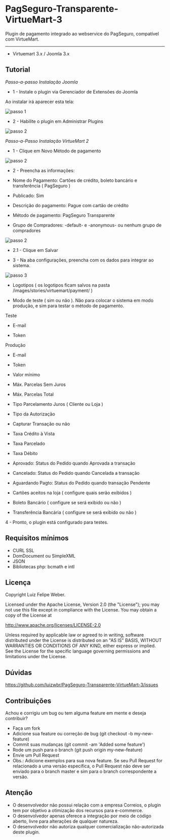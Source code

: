 # PagSeguro-Transparente-VirtueMart-3
Plugin de pagamento integrado ao webservice do PagSeguro, compatível com VirtueMart.

------------------------
* Virtuemart 3.x / Joomla 3.x

Tutorial
-------

*Passo-a-passo Instalação Joomla*

* 1 - Instale o plugin via Gerenciador de Extensões do Joomla

Ao instalar irá aparecer esta tela:

![passo 1](http://weber.eti.br/images/easyblog_images/91/b2ap3_thumbnail_pagseguro_transparente.png)

* 2 - Habilite o plugin em Administrar Plugins

![passo 2](http://weber.eti.br/images/easyblog_images/91/b2ap3_thumbnail_passo2.png)

*Passo-a-Passo Instalação VirtueMart 2*

* 1 - Clique em Novo Método de pagamento

![passo 2](http://weber.eti.br/images/easyblog_images/62/cielo/b2ap3_thumbnail_novo_metodo_pagamento.png)

* 2 - Preencha as informações:

* Nome do Pagamento: Cartões de crédito, boleto bancário e transferência ( PagSeguro )

* Publicado: Sim

* Descrição do pagamento: Pague com cartão de crédito

* Método de pagamento: PagSeguro Transparente

* Grupo de Compradores: -default- e -anonymous- ou nenhum grupo de compradores

![passo 2](http://weber.eti.br/images/easyblog_images/91/b2ap3_thumbnail_passo3.png)

* 2.1 - Clique em Salvar

* 3 - Na aba configurações, preencha com os dados para integrar ao sistema.

![passo 3](http://weber.eti.br/images/easyblog_images/91/b2ap3_thumbnail_passo4.png)

* Logotipos ( os logotipos ficam salvos na pasta /images/stories/virtuemart/payment/ )

* Modo de teste ( sim ou não ). 
Não para colocar o sistema em modo produção, e sim para testar o método de pagamento.

Teste

* E-mail

* Token

Produção

* E-mail

* Token

* Valor mínimo

* Máx. Parcelas Sem Juros

* Máx. Parcelas Total

* Tipo Parcelamento Juros ( Cliente ou Loja )

* Tipo da Autorização

* Capturar Transação ou não

* Taxa Crédito à Vista

* Taxa Parcelado

* Taxa Débito

* Aprovado: Status do Pedido quando Aprovada a transação

* Cancelado: Status do Pedido quando Cancelada a transação

* Aguardando Pagto: Status do Pedido quando transação Pendente

* Cartões aceitos na loja ( configure quais serão exibidos )

* Boleto Bancário ( configure se será exibido ou não )

* Transferência Bancária ( configure se será exibido ou não )

4 - Pronto, o plugin está configurado para testes.

Requisitos mínimos
----------

* CURL SSL
* DomDocument ou SimpleXML
* JSON
* Bibliotecas php: bcmath e intl

Licença
-------

Copyright Luiz Felipe Weber.

Licensed under the Apache License, Version 2.0 (the "License"); you may not use this file except in compliance with the License. You may obtain a copy of the License at

http://www.apache.org/licenses/LICENSE-2.0

Unless required by applicable law or agreed to in writing, software distributed under the License is distributed on an "AS IS" BASIS, WITHOUT WARRANTIES OR CONDITIONS OF ANY KIND, either express or implied. See the License for the specific language governing permissions and limitations under the License.

Dúvidas
----------

https://github.com/luizwbr/PagSeguro-Transparente-VirtueMart-3/issues

Contribuições
-------------

Achou e corrigiu um bug ou tem alguma feature em mente e deseja contribuir?

* Faça um fork
* Adicione sua feature ou correção de bug (git checkout -b my-new-feature)
* Commit suas mudanças (git commit -am 'Added some feature')
* Rode um push para o branch (git push origin my-new-feature)
* Envie um Pull Request
* Obs.: Adicione exemplos para sua nova feature. Se seu Pull Request for relacionado a uma versão específica, o Pull Request não deve ser enviado para o branch master e sim para o branch correspondente a versão.

Atenção
-------------

- O desenvolvedor não possui relação com a empresa Correios, o plugin tem por objetivo a otimização dos recursos para e-commerce. 
- O desenvolvedor apenas oferece a integração por meio de código aberto, livre para alterações de qualquer natureza. 
- O desenvolvedor não autoriza qualquer comercialização não-autorizada deste plugin.

